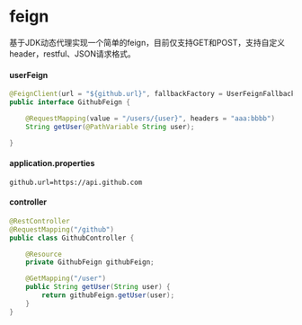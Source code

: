 # feign
基于JDK动态代理实现一个简单的feign，目前仅支持GET和POST，支持自定义header，restful、JSON请求格式。

#### userFeign

```java
@FeignClient(url = "${github.url}", fallbackFactory = UserFeignFallbackFactory.class, headers = {"cccc:wwww", "aaa:ddd"})
public interface GithubFeign {

    @RequestMapping(value = "/users/{user}", headers = "aaa:bbbb")
    String getUser(@PathVariable String user);

}

```

#### application.properties

```properties
github.url=https://api.github.com
```

#### controller
```java
@RestController
@RequestMapping("/github")
public class GithubController {

    @Resource
    private GithubFeign githubFeign;

    @GetMapping("/user")
    public String getUser(String user) {
        return githubFeign.getUser(user);
    }
}
```


